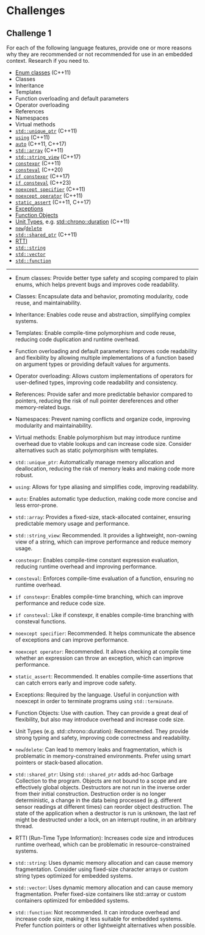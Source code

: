 # Challenges

## Challenge 1
For each of the following language features, provide one or more reasons why they are recommended or not recommended for use in an embedded context. Research if you need to.

- [Enum classes](https://en.cppreference.com/w/cpp/language/enum) (C++11)
- Classes
- Inheritance
- Templates
- Function overloading and default parameters
- Operator overloading
- References
- Namespaces
- Virtual methods
- [`std::unique_ptr`](https://en.cppreference.com/w/cpp/memory/unique_ptr) (C++11)
- [`using`](https://en.cppreference.com/w/cpp/language/type_alias) (C++11)
- [`auto`](https://en.cppreference.com/w/cpp/language/auto) (C++11, C++17)
- [`std::array`](https://en.cppreference.com/w/cpp/container/array) (C++11)
- [`std::string_view`](https://en.cppreference.com/w/cpp/string/basic_string_view) (C++17)
- [`constexpr`](https://en.cppreference.com/w/cpp/language/constexpr) (C++11)
- [`consteval`](https://en.cppreference.com/w/cpp/language/consteval) (C++20)
- [`if constexpr`](https://en.cppreference.com/w/cpp/language/if) (C++17)
- [`if consteval`](https://en.cppreference.com/w/cpp/language/if) (C++23)
- [`noexcept specifier`](https://en.cppreference.com/w/cpp/language/noexcept_spec) (C++11)
- [`noexcept operator`](https://en.cppreference.com/w/cpp/language/noexcept) (C++11)
- [`static_assert`](https://en.cppreference.com/w/cpp/language/static_assert) (C++11, C++17)
- [Exceptions](https://en.cppreference.com/w/cpp/language/exceptions)
- [Function Objects](https://en.cppreference.com/w/cpp/utility/functional)
- [Unit Types](https://en.cppreference.com/w/cpp/language/type_alias), e.g. [std::chrono::duration](https://en.cppreference.com/w/cpp/chrono/duration) (C++11)
- [`new`](https://en.cppreference.com/w/cpp/language/new)/[`delete`](https://en.cppreference.com/w/cpp/language/delete)
- [`std::shared_ptr`](https://en.cppreference.com/w/cpp/memory/shared_ptr) (C++11)
- [RTTI](https://en.cppreference.com/w/cpp/language/typeid)
- [`std::string`](https://en.cppreference.com/w/cpp/string/basic_string)
- [`std::vector`](https://en.cppreference.com/w/cpp/container/vector)
- [`std::function`](https://en.cppreference.com/w/cpp/utility/functional/function)

---

- Enum classes: Provide better type safety and scoping compared to plain enums, which helps prevent bugs and improves code readability.

- Classes: Encapsulate data and behavior, promoting modularity, code reuse, and maintainability.

- Inheritance: Enables code reuse and abstraction, simplifying complex systems.

- Templates: Enable compile-time polymorphism and code reuse, reducing code duplication and runtime overhead.

- Function overloading and default parameters: Improves code readability and flexibility by allowing multiple implementations of a function based on argument types or providing default values for arguments.

- Operator overloading: Allows custom implementations of operators for user-defined types, improving code readability and consistency.

- References: Provide safer and more predictable behavior compared to pointers, reducing the risk of null pointer dereferences and other memory-related bugs.

- Namespaces: Prevent naming conflicts and organize code, improving modularity and maintainability.

- Virtual methods: Enable polymorphism but may introduce runtime overhead due to vtable lookups and can increase code size. Consider alternatives such as static polymorphism with templates.

- `std::unique_ptr`: Automatically manage memory allocation and deallocation, reducing the risk of memory leaks and making code more robust.

- `using`: Allows for type aliasing and simplifies code, improving readability.

- `auto`: Enables automatic type deduction, making code more concise and less error-prone.

- `std::array`: Provides a fixed-size, stack-allocated container, ensuring predictable memory usage and performance.

- `std::string_view`: Recommended. It provides a lightweight, non-owning view of a string, which can improve performance and reduce memory usage.
  
- `constexpr`: Enables compile-time constant expression evaluation, reducing runtime overhead and improving performance.

- `consteval`: Enforces compile-time evaluation of a function, ensuring no runtime overhead.

- `if constexpr`: Enables compile-time branching, which can improve performance and reduce code size.

- `if consteval`: Like if constexpr, it enables compile-time branching with consteval functions.

- `noexcept specifier`: Recommended. It helps communicate the absence of exceptions and can improve performance.

- `noexcept operator`: Recommended. It allows checking at compile time whether an expression can throw an exception, which can improve performance.

- `static_assert`: Recommended. It enables compile-time assertions that can catch errors early and improve code safety.

- Exceptions: Required by the language. Useful in conjunction with noexcept in order to terminate programs using `std::terminate`.

- Function Objects: Use with caution. They can provide a great deal of flexibility, but also may introduce overhead and increase code size.

- Unit Types (e.g. std::chrono::duration): Recommended. They provide strong typing and safety, improving code correctness and readability.

- `new`/`delete`: Can lead to memory leaks and fragmentation, which is problematic in memory-constrained environments. Prefer using smart pointers or stack-based allocation.

- `std::shared_ptr`: Using `std::shared_ptr` adds ad-hoc Garbage Collection to the program. Objects are not bound to a scope and are effectively global objects. Destructors are not run in the inverse order from their initial construction. Destruction order is no longer deterministic, a change in the data being processed (e.g. different sensor readings at different times) can reorder object destruction. The state of the application when a destructor is run is unknown, the last ref might be destructed under a lock, on an interrupt routine, in an arbitrary thread.

- RTTI (Run-Time Type Information): Increases code size and introduces runtime overhead, which can be problematic in resource-constrained systems.

- `std::string`: Uses dynamic memory allocation and can cause memory fragmentation. Consider using fixed-size character arrays or custom string types optimized for embedded systems.

- `std::vector`: Uses dynamic memory allocation and can cause memory fragmentation. Prefer fixed-size containers like std::array or custom containers optimized for embedded systems.

- `std::function`: Not recommended. It can introduce overhead and increase code size, making it less suitable for embedded systems. Prefer function pointers or other lightweight alternatives when possible.